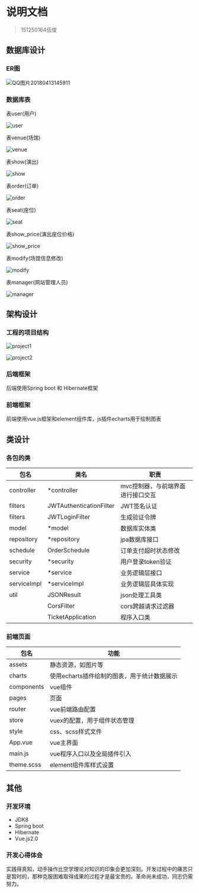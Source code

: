 # 说明文档

>151250164伍俊

## 数据库设计

### ER图

![QQ图片20180413145911](C:\Users\LENOVO\Desktop\picture\QQ图片20180413145911.png)



### 数据库表

表user(用户)

![user](C:\Users\LENOVO\Desktop\picture\user.png)

表venue(场馆)

![venue](C:\Users\LENOVO\Desktop\picture\venue.png)

表show(演出)

![show](C:\Users\LENOVO\Desktop\picture\show.png)

表order(订单)

![order](C:\Users\LENOVO\Desktop\picture\order.png)

表seat(座位)

![seat](C:\Users\LENOVO\Desktop\picture\seat.png)

表show_price(演出座位价格)

![show_price](C:\Users\LENOVO\Desktop\picture\show_price.png)

表modify(场馆信息修改)

![modify](C:\Users\LENOVO\Desktop\picture\modify.png)

表manager(网站管理人员)

![manager](C:\Users\LENOVO\Desktop\picture\manager.png)





## 架构设计

### 工程的项目结构

![project1](C:\Users\LENOVO\Desktop\picture\project1.png)

![project2](C:\Users\LENOVO\Desktop\picture\project2.png)



### 后端框架

后端使用Spring boot 和 Hibernate框架



### 前端框架

前端使用vue.js框架和element组件库，js插件echarts用于绘制图表



## 类设计

### 各包的类

| 包名          | 类名                      | 职责                 |
| ----------- | ----------------------- | ------------------ |
| controller  | *controller             | mvc控制器，与前端界面进行接口交互 |
| filters     | JWTAuthenticationFilter | JWT签名认证            |
| filters     | JWTLoginFilter          | 生成验证令牌             |
| model       | *model                  | 数据库实体类             |
| repository  | *repository             | jpa数据库接口           |
| schedule    | OrderSchedule           | 订单支付超时状态修改         |
| security    | *security               | 用户登录token验证        |
| service     | *service                | 业务逻辑层接口            |
| serviceImpl | *serviceImpl            | 业务逻辑层具体实现          |
| util        | JSONResult              | json处理工具类          |
|             | CorsFilter              | cors跨越请求过滤器        |
|             | TicketApplication       | 程序入口类              |



### 前端页面

| 包名         | 功能                        |
| ---------- | ------------------------- |
| assets     | 静态资源，如图片等                 |
| charts     | 使用echarts插件绘制的图表，用于统计数据展示 |
| components | vue组件                     |
| pages      | 页面                        |
| router     | vue前端路由配置                 |
| store      | vuex的配置，用于组件状态管理          |
| style      | css、scss样式文件              |
| App.vue    | vue主界面                    |
| main.js    | vue程序入口以及全局插件引入           |
| theme.scss | element组件库样式设置            |



## 其他

### 开发环境

- JDK8
- Spring boot
- Hibernate
- Vue.js2.0



### 开发心得体会

实践得真知，动手操作比空学理论对知识的印象会更加深刻。开发过程中的痛苦只是暂时的，那种克服困难取得成果的过程才是最宝贵的。革命尚未成功，同志仍需努力。